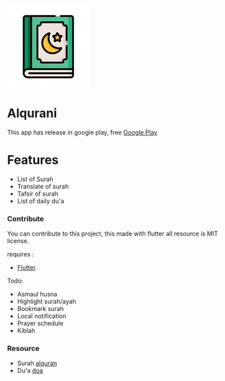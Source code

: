 ![qurani](/images/icon.png "qurani")

# Alqurani

This app has release in google play, free [Google Play](https://play.google.com/store/apps/details?id=id.duende.alqurani&hl=en)

# Features

- List of Surah
- Translate of surah
- Tafsir of surah
- List of daily du'a

### Contribute

You can contribute to this project, this made with flutter all resource is MIT license.

requires :

- [Flutter](https://flutter.dev/).

Todo:

- Asmaul husna
- Highlight surah/ayah
- Bookmark surah
- Local notification
- Prayer schedule
- Kiblah

### Resource

- Surah [alquran](https://github.com/rioastamal/quran-json)
- Du'a [doa](https://github.com/mazipan/quran-offline)

